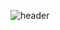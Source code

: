 <!--   <div align=center>
	[![Hits](https://hits.seeyoufarm.com/api/count/incr/badge.svg?url=https%3A%2F%2Fgithub.com%2FAn-ga-hee)](https://hits.seeyoufarm.com) 
  </div>   -->
 ![header](https://capsule-render.vercel.app/api?type=wave&color=auto&height=300&section=header&text=An%20Ga%20Hee&fontSize=70)

	
